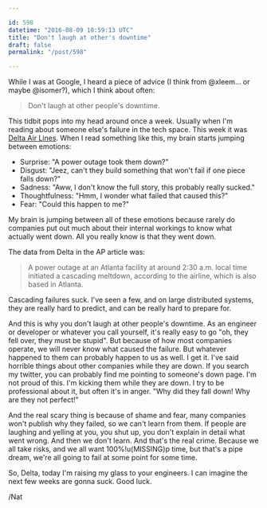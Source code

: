 ```yaml
---

id: 598
datetime: "2016-08-09 10:59:13 UTC"
title: "Don't laugh at other's downtime"
draft: false
permalink: "/post/598"

---
```


While I was at Google, I heard a piece of advice (I think from @xleem... or maybe @isomer?), which I think about often:

 > Don't laugh at other people's downtime.

This tidbit pops into my head around once a week. Usually when I'm reading about someone else's failure in the tech space. This week it was [Delta Air Lines](http://www.nytimes.com/aponline/2016/08/08/world/europe/ap-eu-delta-outage-.html). When I read something like this, my brain starts jumping between emotions: 

 - Surprise: "A power outage took them down?"
 - Disgust: "Jeez, can't they build something that won't fail if one piece falls down?"
 - Sadness: "Aww, I don't know the full story, this probably really sucked."
 - Thoughtfulness: "Hmm, I wonder what failed that caused this?"
 - Fear: "Could this happen to me?"

My brain is jumping between all of these emotions because rarely do companies put out much about their internal workings to know what actually went down. All you really know is that they went down. 

The data from Delta in the AP article was:

 > A power outage at an Atlanta facility at around 2:30 a.m. local time initiated a cascading meltdown, according to the airline, which is also based in Atlanta.

Cascading failures suck. I've seen a few, and on large distributed systems, they are really hard to predict, and can be really hard to prepare for. 

And this is why you don't laugh at other people's downtime. As an engineer or developer or whatever you call yourself, it's really easy to go "oh, they fell over, they must be stupid". But because of how most companies operate, we will never know what caused the failure. But whatever happened to them can probably happen to us as well. I get it. I've said horrible things about other companies while they are down. If you search my twitter, you can probably find me pointing to someone's down page. I'm not proud of this. I'm kicking them while they are down. I try to be professional about it, but often it's in anger. "Why did they fall down! Why are they not perfect!"

And the real scary thing is because of shame and fear, many companies won't publish why they failed, so we can't learn from them. If people are laughing and yelling at you, you shut up, you don't explain in detail what went wrong. And then we don't learn. And that's the real crime. Because we all take risks, and we all want 100%!u(MISSING)p time, but that's a pipe dream, we're all going to fail at some point for some time.

So, Delta, today I'm raising my glass to your engineers. I can imagine the next few weeks are gonna suck. Good luck.

/Nat

